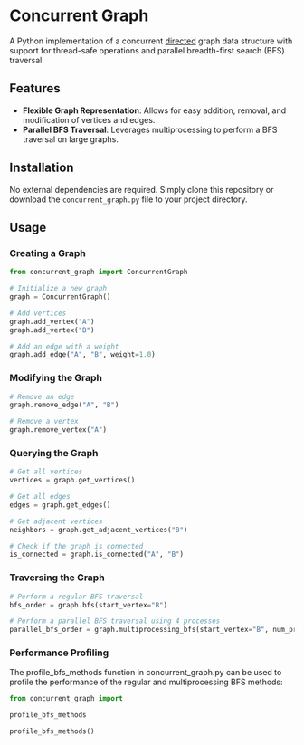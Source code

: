 # Concurrent Graph

A Python implementation of a concurrent <u>directed</u> graph data structure with support for thread-safe operations and parallel breadth-first search (BFS) traversal.

## Features

- **Flexible Graph Representation**: Allows for easy addition, removal, and modification of vertices and edges.
- **Parallel BFS Traversal**: Leverages multiprocessing to perform a BFS traversal on large graphs.


## Installation

No external dependencies are required. Simply clone this repository or download the `concurrent_graph.py` file to your project directory.

## Usage

### Creating a Graph

```python
from concurrent_graph import ConcurrentGraph

# Initialize a new graph
graph = ConcurrentGraph()

# Add vertices
graph.add_vertex("A")
graph.add_vertex("B")

# Add an edge with a weight
graph.add_edge("A", "B", weight=1.0)
```

### Modifying the Graph

```python
# Remove an edge
graph.remove_edge("A", "B")

# Remove a vertex
graph.remove_vertex("A")
```

### Querying the Graph

```python
# Get all vertices
vertices = graph.get_vertices()

# Get all edges
edges = graph.get_edges()

# Get adjacent vertices
neighbors = graph.get_adjacent_vertices("B")

# Check if the graph is connected
is_connected = graph.is_connected("A", "B")
```

### Traversing the Graph
```python
# Perform a regular BFS traversal
bfs_order = graph.bfs(start_vertex="B")

# Perform a parallel BFS traversal using 4 processes
parallel_bfs_order = graph.multiprocessing_bfs(start_vertex="B", num_processes=4)
```


### Performance Profiling

The profile_bfs_methods function in concurrent_graph.py can be used to profile the performance of the regular and multiprocessing BFS methods:

```python
from concurrent_graph import 

profile_bfs_methods

profile_bfs_methods()
```
